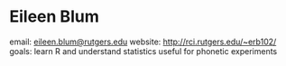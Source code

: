 Eileen Blum
===========
email: eileen.blum@rutgers.edu
website: http://rci.rutgers.edu/~erb102/
goals: learn R and understand statistics useful for phonetic experiments